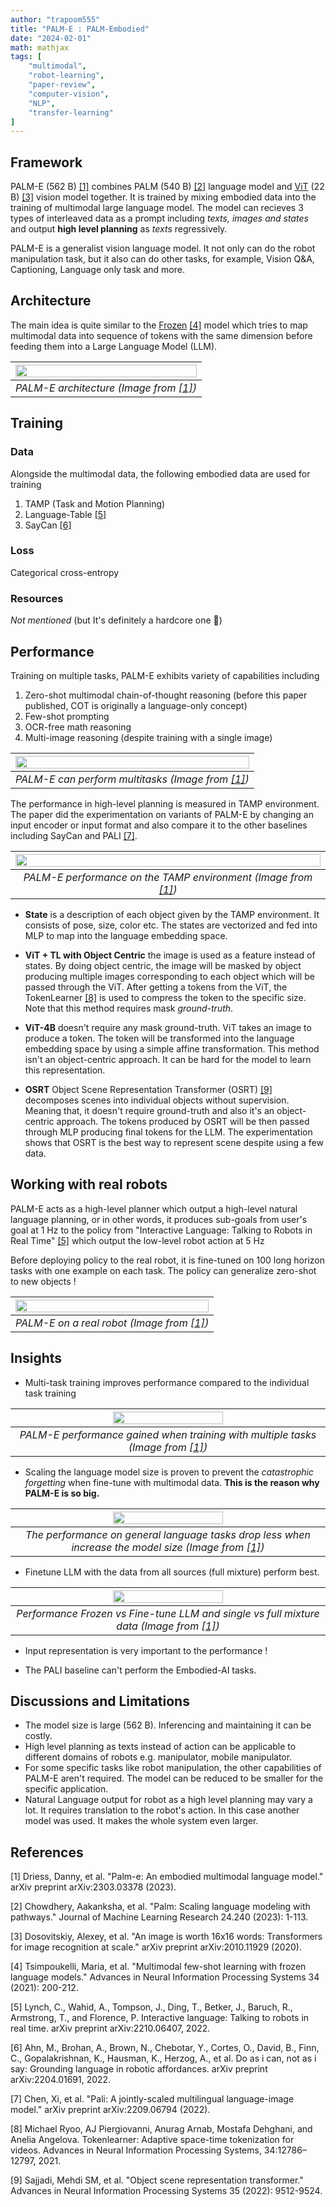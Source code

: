 ```yaml
---
author: "trapoom555"
title: "PALM-E : PALM-Embodied"
date: "2024-02-01"
math: mathjax
tags: [
    "multimodal",
    "robot-learning",
    "paper-review",
    "computer-vision",
    "NLP",
    "transfer-learning"
]
---
```


## Framework

PALM-E (562 B) [[1]](#1) combines PALM (540 B) [[2]](#2) language model and [ViT](https://trapoom555.github.io/trapoom555-blog/posts/vit/) (22 B) [[3]](#3) vision model together. It is trained by mixing embodied data into the training of multimodal large language model. The model can recieves 3 types of interleaved data as a prompt including *texts, images and states* and output **high level planning** as *texts* regressively.

PALM-E is a generalist vision language model. It not only can do the robot manipulation task, but it also can do other tasks, for example, Vision Q&A, Captioning, Language only task and more.

## Architecture

The main idea is quite similar to the [Frozen](https://trapoom555.github.io/trapoom555-blog/posts/frozen/) [[4]](#4) model which tries to map multimodal data into sequence of tokens with the same dimension before feeding them into a Large Language Model (LLM). 

| <img src="https://github.com/trapoom555/trapoom555-blog/blob/main/static/images/PALME/architecture.png?raw=true" style= "display: block; margin-left: auto; margin-right: auto; width: 100%;"/>|
|:--:| 
| *PALM-E architecture (Image from [[1]](#1))* |

## Training

### Data

Alongside the multimodal data, the following embodied data are used for training

1. TAMP (Task and Motion Planning)
2. Language-Table [[5]](#5) 
3. SayCan [[6]](#6) 

### Loss

Categorical cross-entropy

### Resources

*Not mentioned* (but It's definitely a hardcore one 🥶)

## Performance

Training on multiple tasks, PALM-E exhibits variety of capabilities including
1. Zero-shot multimodal chain-of-thought reasoning (before this paper published, COT is originally a language-only concept)
2. Few-shot prompting
3. OCR-free math reasoning
4. Multi-image reasoning (despite training with a single image)

| <img src="https://github.com/trapoom555/trapoom555-blog/blob/main/static/images/PALME/multitask.png?raw=true" style= "display: block; margin-left: auto; margin-right: auto; width: 100%;"/>|
|:--:| 
| *PALM-E can perform multitasks (Image from [[1]](#1))* |

The performance in high-level planning is measured in TAMP environment. The paper did the experimentation on variants of PALM-E by changing an input encoder or input format and also compare it to the other baselines including SayCan and PALI [[7]](#7).

| <img src="https://github.com/trapoom555/trapoom555-blog/blob/main/static/images/PALME/TAMP_performance.png?raw=true" style= "display: block; margin-left: auto; margin-right: auto; width: 100%;"/>|
|:--:| 
| *PALM-E performance on the TAMP environment (Image from [[1]](#1))* |

- **State** is a description of each object given by the TAMP environment. It consists of pose, size, color etc. The states are vectorized and fed into MLP to map into the language embedding space.

- **ViT + TL with Object Centric** the image is used as a feature instead of states. By doing object centric, the image will be masked by object producing multiple images corresponding to each object which will be passed through the ViT. After getting a tokens from the ViT, the TokenLearner [[8]](#8) is used to compress the token to the specific size. Note that this method requires mask *ground-truth*.

- **ViT-4B** doesn't require any mask ground-truth. ViT takes an image to produce a token. The token will be transformed into the language embedding space by using a simple affine transformation. This method isn't an object-centric approach. It can be hard for the model to learn this representation.

- **OSRT** Object Scene Representation Transformer (OSRT) [[9]](#9) decomposes scenes into individual objects without supervision. Meaning that, it doesn't require ground-truth and also it's an object-centric approach. The tokens produced by OSRT will be then passed through MLP producing final tokens for the LLM. The experimentation shows that OSRT is the best way to represent scene despite using a few data.

## Working with real robots

PALM-E acts as a high-level planner which output a high-level natural language planning, or in other words, it produces sub-goals from user's goal at $1\text{ Hz}$ to the policy from "Interactive Language: Talking to Robots in Real Time" [[5]](#5) which output the low-level robot action at $5\text{ Hz}$

Before deploying policy to the real robot, it is fine-tuned on 100 long horizon tasks with one example on each task. The policy can generalize zero-shot to new objects !

| <img src="https://github.com/trapoom555/trapoom555-blog/blob/main/static/images/PALME/performance_robot.png?raw=true" style= "display: block; margin-left: auto; margin-right: auto; width: 100%;"/>|
|:--:| 
| *PALM-E on a real robot (Image from [[1]](#1))* |

## Insights

- Multi-task training improves performance compared to the individual task training

| <img src="https://github.com/trapoom555/trapoom555-blog/blob/main/static/images/PALME/mix_data.png?raw=true" style= "display: block; margin-left: auto; margin-right: auto; width: 60%;"/>|
|:--:| 
| *PALM-E performance gained when training with multiple tasks (Image from [[1]](#1))* |

- Scaling the language model size is proven to prevent the *catastrophic forgetting* when fine-tune with multimodal data. **This is the reason why PALM-E is so big.**

| <img src="https://github.com/trapoom555/trapoom555-blog/blob/main/static/images/PALME/catastrophic_forget_model_size.png?raw=true" style= "display: block; margin-left: auto; margin-right: auto; width: 60%;"/>|
|:--:| 
| *The performance on general language tasks drop less when increase the model size (Image from [[1]](#1))* |

- Finetune LLM with the data from all sources (full mixture) perform best.

| <img src="https://github.com/trapoom555/trapoom555-blog/blob/main/static/images/PALME/LLM_finetune_or_frozen.png?raw=true" style= "display: block; margin-left: auto; margin-right: auto; width: 60%;"/>|
|:--:| 
| *Performance Frozen vs Fine-tune LLM and single vs full mixture data (Image from [[1]](#1))* |

- Input representation is very important to the performance !

- The PALI baseline can't perform the Embodied-AI tasks.

## Discussions and Limitations

- The model size is large (562 B). Inferencing and maintaining it can be costly.
- High level planning as texts instead of action can be applicable to different domains of robots e.g. manipulator, mobile manipulator.
- For some specific tasks like robot manipulation, the other capabilities of PALM-E aren't required. The model can be reduced to be smaller for the specific application.
- Natural Language output for robot as a high level planning may vary a lot. It requires translation to the robot's action. In this case another model was used. It makes the whole system even larger.

## References

<a id="1">[1]</a> 
Driess, Danny, et al. "Palm-e: An embodied multimodal language model." arXiv preprint arXiv:2303.03378 (2023).

<a id="2">[2]</a> 
Chowdhery, Aakanksha, et al. "Palm: Scaling language modeling with pathways." Journal of Machine Learning Research 24.240 (2023): 1-113.

<a id="3">[3]</a>
Dosovitskiy, Alexey, et al. "An image is worth 16x16 words: Transformers for image recognition at scale." arXiv preprint arXiv:2010.11929 (2020).

<a id="4">[4]</a> 
Tsimpoukelli, Maria, et al. "Multimodal few-shot learning with frozen language models." Advances in Neural Information Processing Systems 34 (2021): 200-212.

<a id="5">[5]</a> 
Lynch, C., Wahid, A., Tompson, J., Ding, T., Betker, J., Baruch, R., Armstrong, T., and Florence, P. Interactive language: Talking to robots in real time. arXiv preprint arXiv:2210.06407, 2022.

<a id="6">[6]</a> 
Ahn, M., Brohan, A., Brown, N., Chebotar, Y., Cortes, O., David, B., Finn, C., Gopalakrishnan, K., Hausman, K., Herzog, A., et al. Do as i can, not as i say: Grounding language in robotic affordances. arXiv preprint arXiv:2204.01691, 2022.

<a id="7">[7]</a> 
Chen, Xi, et al. "Pali: A jointly-scaled multilingual language-image model." arXiv preprint arXiv:2209.06794 (2022).

<a id="8">[8]</a> 
Michael Ryoo, AJ Piergiovanni, Anurag Arnab, Mostafa Dehghani, and Anelia Angelova. Tokenlearner:
Adaptive space-time tokenization for videos. Advances in Neural Information Processing
Systems, 34:12786–12797, 2021.

<a id="9">[9]</a> 
Sajjadi, Mehdi SM, et al. "Object scene representation transformer." Advances in Neural Information Processing Systems 35 (2022): 9512-9524.